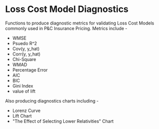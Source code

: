 # Loss Cost Model Diagnostics
Functions to produce diagnostic metrics for validating Loss Cost Models commonly used in P&C Insurance Pricing. 
Metrics include -

* WMSE
* Psuedo R^2
* Cov(y, y_hat)
* Corr(y, y_hat)
* Chi-Square
* WMAD
* Percentage Error
* AIC
* BIC
* Gini Index
* value of lift 

Also producing diagnostics charts including -
* Lorenz Curve
* Lift Chart
* "The Effect of Selecting Lower Relativities" Chart
